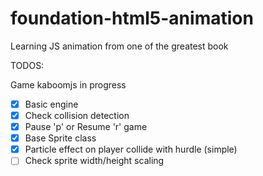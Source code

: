 # foundation-html5-animation
Learning JS animation from one of the greatest book



TODOS:

Game kaboomjs in progress 
- [X] Basic engine
- [X] Check collision detection
- [X] Pause 'p' or Resume 'r' game
- [X] Base Sprite class
- [X] Particle effect on player collide with hurdle (simple)
- [ ] Check sprite width/height scaling